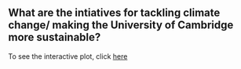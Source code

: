 ## What are the intiatives for tackling climate change/ making the University of Cambridge more sustainable?

<!--- ![graph of initiatives for sustainibility and climate action at the university of cambridge](figures/Cambridge_initiatives_climate_and_sustainability.png) --->

To see the interactive plot, click [here](https://lm687.github.io/sustainable_uni_of_cam/html_files.html)


